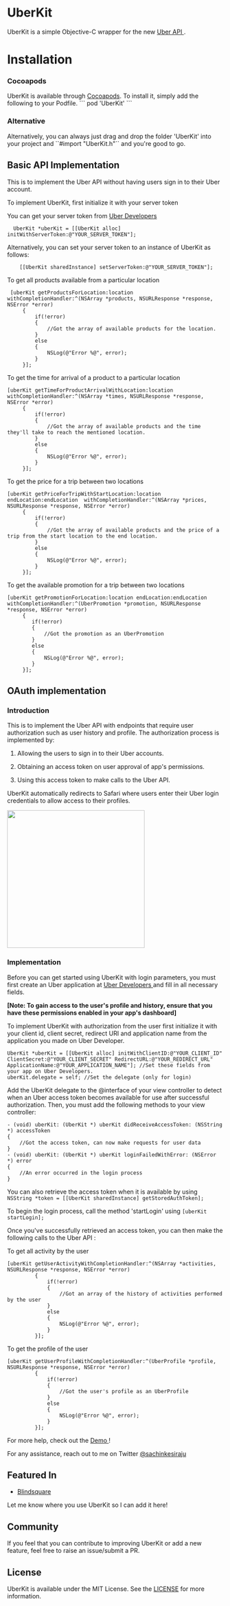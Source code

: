 UberKit
=======

UberKit is a simple Objective-C wrapper for the new <a href = http://developer.uber.com> Uber API </a>.

<h1> Installation </h1>
<h3> Cocoapods </h3>
UberKit is available through <a href = "cocoapods.org"> Cocoapods</a>. To install it, simply add the following to your Podfile.
```
pod 'UberKit'
```
<h3> Alternative </h3>
Alternatively, you can always just drag and drop the folder 'UberKit' into your project and ``#import "UberKit.h"`` and you're good to go.

<h2> Basic API Implementation </h2>

This is to implement the Uber API without having users sign in to their Uber account.

To implement UberKit, first initialize it with your server token

You can get your server token from <a href = http://developer.uber.com> Uber Developers </a>

```objc
  UberKit *uberKit = [[UberKit alloc] initWithServerToken:@"YOUR_SERVER_TOKEN"];
```
Alternatively, you can set your server token to an instance of UberKit as follows:
```objc
    [[UberKit sharedInstance] setServerToken:@"YOUR_SERVER_TOKEN"];
```

To get all products available from a particular location

```objc
 [uberKit getProductsForLocation:location withCompletionHandler:^(NSArray *products, NSURLResponse *response, NSError *error)
     {
         if(!error)
         {
             //Got the array of available products for the location.
         }
         else
         {
             NSLog(@"Error %@", error);
         }
     }];
```

To get the time for arrival of a product to a particular location
```objc
[uberKit getTimeForProductArrivalWithLocation:location withCompletionHandler:^(NSArray *times, NSURLResponse *response, NSError *error)
     {
         if(!error)
         {
             //Got the array of available products and the time they'll take to reach the mentioned location.
         }
         else
         {
             NSLog(@"Error %@", error);
         }
     }];
```

To get the price for a trip between two locations
```objc
[uberKit getPriceForTripWithStartLocation:location endLocation:endLocation  withCompletionHandler:^(NSArray *prices, NSURLResponse *response, NSError *error)
     {
         if(!error)
         {
             //Got the array of available products and the price of a trip from the start location to the end location.
         }
         else
         {
             NSLog(@"Error %@", error);
         }
     }];
```

To get the available promotion for a trip between two locations
```objc
[uberKit getPromotionForLocation:location endLocation:endLocation withCompletionHandler:^(UberPromotion *promotion, NSURLResponse *response, NSError *error)
     {
        if(!error)
        {
            //Got the promotion as an UberPromotion
        }
        else
        {
            NSLog(@"Error %@", error);
        }
     }];
```

<h2> OAuth implementation </h2>

<h3> Introduction </h3>

This is to implement the Uber API with endpoints that require user authorization such as user history and profile.
The authorization process is implemented by:

1. Allowing the users to sign in to their Uber accounts.

2. Obtaining an access token on user approval of app's permissions.

3. Using this access token to make calls to the Uber API.

UberKit automatically redirects to Safari where users enter their Uber login credentials to allow access to their profiles. 

<img src = "https://github.com/sachinkesiraju/UberKit/blob/master/Login%20screenshot.png" width = "320px">

<h3> Implementation </h3>

Before you can get started using UberKit with login parameters, you must first create an Uber application at <a href = http://developer.uber.com> Uber Developers </a> and fill in all necessary fields.

<b> [Note: To gain access to the user's profile and history, ensure that you have these permissions enabled in your app's dashboard] </b>

To implement UberKit with authorization from the user first initialize it with your client id, client secret, redirect URI and application name from the application you made on Uber Developer.

```objc
UberKit *uberKit = [[UberKit alloc] initWithClientID:@"YOUR_CLIENT_ID" ClientSecret:@"YOUR_CLIENT_SECRET" RedirectURL:@"YOUR_REDIRECT_URL" ApplicationName:@"YOUR_APPLICATION_NAME"]; //Set these fields from your app on Uber Developers.
uberKit.delegate = self; //Set the delegate (only for login)
```

Add the UberKit delegate to the @interface of your view controller to detect when an Uber access token becomes available for use after successful authorization. Then, you must add the following methods to your view controller:
```objc
- (void) uberKit: (UberKit *) uberKit didReceiveAccessToken: (NSString *) accessToken
{
    //Got the access token, can now make requests for user data
}
- (void) uberKit: (UberKit *) uberKit loginFailedWithError: (NSError *) error
{
    //An error occurred in the login process
}
```
You can also retrieve the access token when it is available by using `NSString *token = [[UberKit sharedInstance] getStoredAuthToken];`

To begin the login process, call the method 'startLogin' using `[uberKit startLogin];`

Once you've successfully retrieved an access token, you can then make the following calls to the Uber API :

To get all activity by the user
```objc
[uberKit getUserActivityWithCompletionHandler:^(NSArray *activities, NSURLResponse *response, NSError *error)
         {
             if(!error)
             {
                 //Got an array of the history of activities performed by the user
             }
             else
             {
                 NSLog(@"Error %@", error);
             }
         }];
```

To get the profile of the user
```objc
[uberKit getUserProfileWithCompletionHandler:^(UberProfile *profile, NSURLResponse *response, NSError *error)
         {
             if(!error)
             {
                 //Got the user's profile as an UberProfile
             }
             else
             {
                 NSLog(@"Error %@", error);
             }
         }];
```

For more help, check out the <a href = https://github.com/sachinkesiraju/UberKit/tree/master/UberKitDemo> Demo </a>!

For any assistance, reach out to me on Twitter <a href = https://twitter.com/sachinkesiraju> @sachinkesiraju </a>

<h2> Featured In </h2>

- <a href = http://blindsquare.com/>Blindsquare </a>

Let me know where you use UberKit so I can add it here!

<h2> Community </h2>

If you feel that you can contribute to improving UberKit or add a new feature, feel free to raise an issue/submit a PR.

<h2> License </h2>

UberKit is available under the MIT License. See the <a href = https://github.com/sachinkesiraju/UberKit/blob/master/LICENSE>LICENSE</a> for more information.
